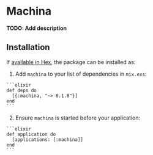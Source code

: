 # Machina

**TODO: Add description**

## Installation

If [available in Hex](https://hex.pm/docs/publish), the package can be installed as:

  1. Add `machina` to your list of dependencies in `mix.exs`:

    ```elixir
    def deps do
      [{:machina, "~> 0.1.0"}]
    end
    ```

  2. Ensure `machina` is started before your application:

    ```elixir
    def application do
      [applications: [:machina]]
    end
    ```

